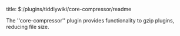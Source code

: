 title: $:/plugins/tiddlywiki/core-compressor/readme

The ''core-compressor'' plugin provides functionality to gzip plugins, reducing file size.